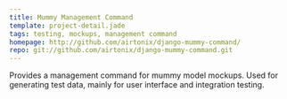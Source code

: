 ```yaml
---
title: Mummy Management Command
template: project-detail.jade
tags: testing, mockups, management command
homepage: http://github.com/airtonix/django-mummy-command/
repo: git://github.com/airtonix/django-mummy-command.git
---
```


Provides a management command for mummy model mockups. Used for generating test data, mainly for user interface and integration testing.
